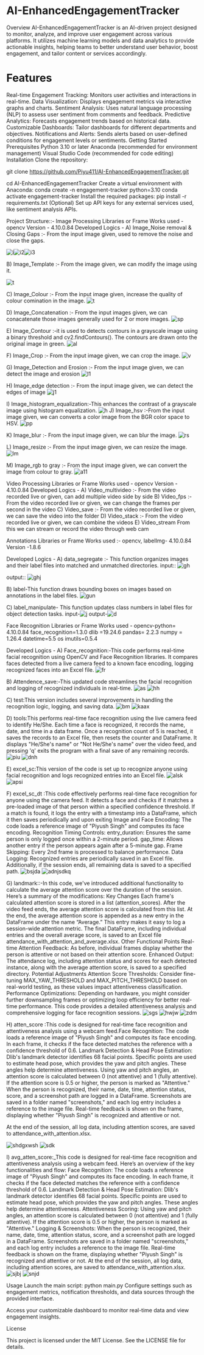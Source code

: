 # AI-EnhancedEngagementTracker
Overview
AI-EnhancedEngagementTracker is an AI-driven project designed to monitor, analyze, and improve user engagement across various platforms. It utilizes machine learning models and data analytics to provide actionable insights, helping teams to better understand user behavior, boost engagement, and tailor content or services accordingly.

# Features

Real-time Engagement Tracking: Monitors user activities and interactions in real-time.
Data Visualization: Displays engagement metrics via interactive graphs and charts.
Sentiment Analysis: Uses natural language processing (NLP) to assess user sentiment from comments and feedback.
Predictive Analytics: Forecasts engagement trends based on historical data.
Customizable Dashboards: Tailor dashboards for different departments and objectives.
Notifications and Alerts: Sends alerts based on user-defined conditions for engagement levels or sentiments.
Getting Started
Prerequisites
Python 3.10 or later
Anaconda (recommended for environment management)
Visual Studio Code (recommended for code editing)
Installation
Clone the repository:

git clone https://github.com/Piyu411/AI-EnhancedEngagementTracker.git

cd AI-EnhancedEngagementTracker
Create a virtual environment with Anaconda:
conda create -n engagement-tracker python=3.10
conda activate engagement-tracker
Install the required packages:
pip install -r requirements.txt
(Optional) Set up API keys for any external services used, like sentiment analysis APIs.


Project Structure::-
Image Processing Libraries or Frame Works used - opencv Version - 4.10.0.84 Developed Logics -
A) Image_Noise removal & Closing Gaps :- From the input image given, used to remove the noise and close the gaps.

![i](https://github.com/user-attachments/assets/c678c6f1-b3f8-401e-b1fd-da2f5e79a4fb)![i2](https://github.com/user-attachments/assets/3ba2e7a8-8ad1-45c7-a3a2-5d7e89f1a5d3)![i3](https://github.com/user-attachments/assets/53c67a48-ab6c-48e9-a35d-8d59a3187475)

B) Image_Template :- From the image given, we can modify the image using it.

![t](https://github.com/user-attachments/assets/c92d20ca-3735-4837-8a69-5378b0139d09)

C) Image_Colour :- From the input image given, increase the quality of colour comination in the image.
![t](https://github.com/user-attachments/assets/4b172b25-94c0-4e76-99f2-23854ef57e98)

D) Image_Concatenation :- From the input images given, we can conacatenate those images generally used for 2 or more images.
![sp](https://github.com/user-attachments/assets/30b9aedb-6503-459d-b612-74dd10b95cf8)

E) Image_Contour :-it is used to detects contours in a grayscale image using a binary threshold and cv2.findContours(). The contours are drawn onto the original image in green.
![al](https://github.com/user-attachments/assets/8cdc87e7-e838-43a1-abc8-e10c5b17f7f2)

F) Image_Crop :- From the input image given, we can crop the image. 
![v](https://github.com/user-attachments/assets/63de225c-9d0a-45b0-a9dd-6c0284d06ea1)

G) Image_Detection and Erosion :- From the input image given, we can detect the image and erosion
![l1](https://github.com/user-attachments/assets/f1cd8bf1-9a6f-41dd-ab7b-b2ee1d8f3a0b)

H) Image_edge detection :- From the input image given, we can detect the edges of image
![j1](https://github.com/user-attachments/assets/63679669-3b49-4b63-8b4d-e8b21bd9dce5)

I) Image_histogram_equalization:-This enhances the contrast of a grayscale image using histogram equalization.
![h](https://github.com/user-attachments/assets/7e3d33ce-72ba-4b57-b20d-d0567e4220e0)
J) Image_hsv :-From the input image given, we can converts a color image from the BGR color space to HSV.
![pp](https://github.com/user-attachments/assets/a76532a5-672b-418e-86f2-fdee0d55d31a)

K)  Image_blur :- From the input image given, we can blur the image.
![rs](https://github.com/user-attachments/assets/ec31566b-0f03-4a20-a9df-f8c101e10c2d)

L) Image_resize :- From the input image given, we can resize the image.
![lm](https://github.com/user-attachments/assets/a6a6e65a-d1c1-4b25-a837-eee1dfdca4db)

M) Image_rgb to gray :- From the input image given, we can convert the image from colour to gray.
![a11](https://github.com/user-attachments/assets/d9f1f83f-72e9-402c-a015-8ebb1393785f)



Video Processing Libraries or Frame Works used - opencv Version - 4.10.0.84 Developed Logics - 
A) Video_multivideo :- From the video recorded live or given, can add multiple video side by side 
B) Video_fps :- From the video recorded live or given, we can change the frames per second in the video 
C) Video_save :- From the video recorded live or given, we can save the video into the folder 
D) Video_stack :- From the video recorded live or given, we can combine the videos 
E) Video_stream From this we can stream or record the video through web cam
 
Annotations Libraries or Frame Works used :-
opencv, labelImg- 4.10.0.84
Version -1.8.6 

Developed Logics - 
A) data_segregate :- This function organizes images and their label files into matched and unmatched directories.
input::
![gh](https://github.com/user-attachments/assets/4f78268f-82fa-4f47-a151-14e9d675c1dc)

output::
![ghj](https://github.com/user-attachments/assets/49494ce7-7081-460d-98d6-cf07dcc8e47d)


B) label-This function draws bounding boxes on images based on annotations in the label files.
![gun](https://github.com/user-attachments/assets/f2615c4d-5cbd-4249-947b-f9e990768881)

C) label_manipulate- This function updates class numbers in label files for object detection tasks.
input-![j](https://github.com/user-attachments/assets/98d02966-306a-4ad0-9716-f84ea8a0ff0f)
output-![d](https://github.com/user-attachments/assets/756ca73d-31d3-43e7-89d4-0a3cb05f5de0)



Face Recognition Libraries or Frame Works used - 
opencv-python= 4.10.0.84
face_recognition=1.3.0
dlib =19.24.6
pandas= 2.2.3
numpy = 1.26.4
datetime=5.5
os
imutils=0.5.4

Developed Logics - 
A) Face_recognition:-This code performs real-time facial recognition using OpenCV and Face Recognition libraries. It compares faces detected from a live camera feed to a known face encoding, logging recognized faces into an Excel file.
![fr](https://github.com/user-attachments/assets/77dc7c0b-f6ae-41ae-8478-dc0fa61edb04)

B) Attendence_save:-This updated code streamlines the facial recognition and logging of recognized individuals in real-time.
![as](https://github.com/user-attachments/assets/8edeb2be-cbec-4b3e-babf-eef14e2c1521)
![hh](https://github.com/user-attachments/assets/7310099c-cbd1-4bad-a3bf-c4cf096f7291)


C) test:This version includes several improvements in handling the recognition logic, logging, and saving data.
![bm](https://github.com/user-attachments/assets/e6979737-ded9-480d-91d7-271daae85d87)
![kaax](https://github.com/user-attachments/assets/6fa401ea-a355-430c-b74c-4157addc5223)

D) tools:This performs real-time face recognition using the live camera feed to identify He/She. Each time a face is recognized, it records the name, date, and time in a data frame. Once a recognition count of 5 is reached, it saves the records to an Excel file, then resets the counter and DataFrame. It displays "He/She's name" or "Not He/She's name" over the video feed, and pressing 'q' exits the program with a final save of any remaining records.
![piu](https://github.com/user-attachments/assets/aaae6ed0-8ca6-421f-8a1b-e25f691158f4)
![dnh](https://github.com/user-attachments/assets/824222d8-44e5-437b-baf2-e8e222495358)



E) excel_sc:This version of the code is set up to recognize anyone using facial recognition and logs recognized entries into an Excel file.
![alsk](https://github.com/user-attachments/assets/f97819e5-8d4a-45c5-9d37-e7d55a4ec008)
![apsi](https://github.com/user-attachments/assets/7f0138fa-dbe6-4b40-9a4e-fc2fc845ea79)

F) excel_sc_dt :This code effectively performs real-time face recognition for anyone using the camera feed. It detects a face and checks if it matches a pre-loaded image of that person within a specified confidence threshold. If a match is found, it logs the entry with a timestamp into a DataFrame, which it then saves periodically and upon exiting
Image and Face Encoding: The code loads a reference image of "Piyush Singh" and computes its face encoding.
Recognition Timing Controls:
entry_duration: Ensures the same person is only logged once within a 2-minute period.
gap_time: Allows another entry if the person appears again after a 5-minute gap.
Frame Skipping: Every 2nd frame is processed to balance performance.
Data Logging: Recognized entries are periodically saved in an Excel file. Additionally, if the session ends, all remaining data is saved to a specified path.
![bsjda](https://github.com/user-attachments/assets/8b7fc388-7085-410d-8df8-60b9bd823d18)
![adnjsdkq](https://github.com/user-attachments/assets/041c4f59-c078-49c7-a7c1-5181eb0a619e)


G) landmark::-In this code, we've introduced additional functionality to calculate the average attention score over the duration of the session. Here’s a summary of the modifications:
Key Changes
Each frame's calculated attention score is stored in a list (attention_scores). After the video feed ends, the average attention score is calculated from this list.
At the end, the average attention score is appended as a new entry in the DataFrame under the name “Average.” This entry makes it easy to log a session-wide attention metric.
The final DataFrame, including individual entries and the overall average score, is saved to an Excel file attendance_with_attention_and_average.xlsx.
Other Functional Points
Real-time Attention Feedback: As before, individual frames display whether the person is attentive or not based on their attention score.
Enhanced Output: The attendance log, including attention status and scores for each detected instance, along with the average attention score, is saved to a specified directory.
Potential Adjustments
Attention Score Thresholds: Consider fine-tuning MAX_YAW_THRESHOLD and MAX_PITCH_THRESHOLD based on real-world testing, as these values impact attentiveness classification.
Performance Optimizations: Depending on hardware, you might consider further downsampling frames or optimizing loop efficiency for better real-time performance.
This code provides a detailed attentiveness analysis and comprehensive logging for face recognition sessions.
![sgs](https://github.com/user-attachments/assets/15bf1c82-5ba8-4dca-a085-af19e1cb3412)
![hwjw](https://github.com/user-attachments/assets/7df6c58f-a2fa-4955-9570-459b3868bcca)
![zdm](https://github.com/user-attachments/assets/72b74d9e-8af0-4130-810b-ae1860a49457)


H) atten_score :This code is designed for real-time face recognition and attentiveness analysis using a webcam feed.Face Recognition: The code loads a reference image of "Piyush Singh" and computes its face encoding. In each frame, it checks if the face detected matches the reference with a confidence threshold of 0.6.
Landmark Detection & Head Pose Estimation:
Dlib's landmark detector identifies 68 facial points. Specific points are used to estimate head pose, which provides the yaw and pitch angles. These angles help determine attentiveness.
Using yaw and pitch angles, an attention score is calculated between 0 (not attentive) and 1 (fully attentive). If the attention score is 0.5 or higher, the person is marked as "Attentive."
When the person is recognized, their name, date, time, attention status, score, and a screenshot path are logged in a DataFrame.
Screenshots are saved in a folder named "screenshots," and each log entry includes a reference to the image file.
Real-time feedback is shown on the frame, displaying whether "Piyush Singh" is recognized and attentive or not.

At the end of the session, all log data, including attention scores, are saved to attendance_with_attention.xlsx.

![shdgxwsh](https://github.com/user-attachments/assets/722f1f09-fd2e-4cc1-b3ec-353d24ec2406)
![sdk](https://github.com/user-attachments/assets/cc920e50-31f0-4aa3-868c-39afdeb84621)


I) avg_atten_score:_This code is designed for real-time face recognition and attentiveness analysis using a webcam feed. Here’s an overview of the key functionalities and flow:
Face Recognition: The code loads a reference image of "Piyush Singh" and computes its face encoding. In each frame, it checks if the face detected matches the reference with a confidence threshold of 0.6.
Landmark Detection & Head Pose Estimation:
Dlib's landmark detector identifies 68 facial points. Specific points are used to estimate head pose, which provides the yaw and pitch angles. These angles help determine attentiveness.
Attentiveness Scoring:
Using yaw and pitch angles, an attention score is calculated between 0 (not attentive) and 1 (fully attentive). If the attention score is 0.5 or higher, the person is marked as "Attentive."
Logging & Screenshots:
When the person is recognized, their name, date, time, attention status, score, and a screenshot path are logged in a DataFrame.
Screenshots are saved in a folder named "screenshots," and each log entry includes a reference to the image file.
Real-time feedback is shown on the frame, displaying whether "Piyush Singh" is recognized and attentive or not.
At the end of the session, all log data, including attention scores, are saved to attendance_with_attention.xlsx.
![sjbj](https://github.com/user-attachments/assets/5b74c38f-e71f-43a0-9fec-6522c7db2e5b)
![snjd](https://github.com/user-attachments/assets/efb6320d-a924-45ec-9d37-3006b70cecff)



Usage
Launch the main script:
python main.py
Configure settings such as engagement metrics, notification thresholds, and data sources through the provided interface.

Access your customizable dashboard to monitor real-time data and view engagement insights.

License

This project is licensed under the MIT License. See the LICENSE file for details.
